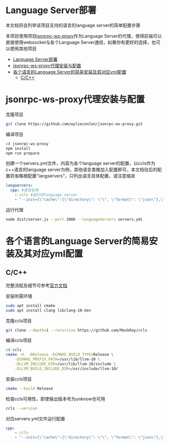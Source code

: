 # Language Server部署
本文档将会列举该项目支持的语言的language server的简单配置步骤

本项目使用项目[jsonrpc-ws-proxy](https://github.com/wylieconlon/jsonrpc-ws-proxy)作为Language Server的代理，使得前端可以直接使用websocket与各个Language Server通信，如果你有更好的选择，也可以使用其他项目

- [Language Server部署](#language-server部署)
- [jsonrpc-ws-proxy代理安装与配置](#jsonrpc-ws-proxy代理安装与配置)
- [各个语言的Language Server的简易安装及其对应yml配置](#各个语言的language-server的简易安装及其对应yml配置)
  - [C/C++](#cc)

# jsonrpc-ws-proxy代理安装与配置
克隆项目
```bash
git clone https://github.com/wylieconlon/jsonrpc-ws-proxy.git
```
编译项目
```bash
cd jsonrpc-ws-proxy
npm install
npm run prepare
```
创建一个servers.yml文件，内容为各个language server的配置，以ccls作为c++语言的language server为例，其他语言类推加入配置即可，本文档往后的配置将省略根配置"langservers"，只列出语言具体配置，请注意缩进
```yml
langservers:
  cpp: #语言名称
    - ccls #运行的language server
    - "--init={\"cache\":{\"directory\": \"\", \"format\": \"json\"},\"index\":{\"onChange\":true,\"trackDependency\":2}}" #运行测参数
```
运行代理
```bash
node dist/server.js --port 3000 --languageServers servers.yml
```

# 各个语言的Language Server的简易安装及其对应yml配置
## C/C++
完整流程及细节可参考[官方文档](https://github.com/MaskRay/ccls/wiki)

安装所需环境
```bash
sudo apt install cmake
sudo apt install clang libclang-10-dev
```

克隆ccls项目
```bash
git clone --depth=1 --recursive https://github.com/MaskRay/ccls
```

编译ccls项目
```bash
cd ccls
cmake -H. -BRelease -DCMAKE_BUILD_TYPE=Release \
    -DCMAKE_PREFIX_PATH=/usr/lib/llvm-10 \
    -DLLVM_INCLUDE_DIR=/usr/lib/llvm-10/include \
    -DLLVM_BUILD_INCLUDE_DIR=/usr/include/llvm-10/
```

安装ccls项目
```bash
cmake --build Release
```

检查ccls可用性，即使输出版本号为unknow也可用
```bash
ccls --version
```

对应servers.yml文件运行配置
```yaml
cpp:
    - ccls
    - "--init={\"cache\":{\"directory\": \"\", \"format\": \"json\"},\"index\":{\"onChange\":true,\"trackDependency\":2}}"
```